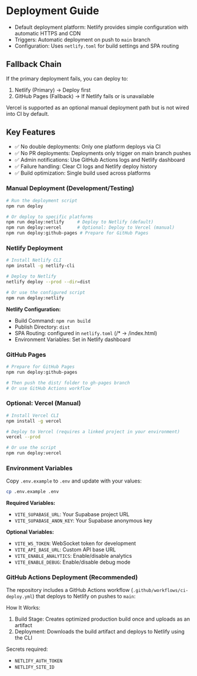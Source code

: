 # Deployment Guide

- Default deployment platform: Netlify provides simple configuration with automatic HTTPS and CDN
- Triggers: Automatic deployment on push to `main` branch
- Configuration: Uses `netlify.toml` for build settings and SPA routing

## Fallback Chain

If the primary deployment fails, you can deploy to:

1. Netlify (Primary) → Deploy first
2. GitHub Pages (Fallback) → If Netlify fails or is unavailable

Vercel is supported as an optional manual deployment path but is not wired into CI by default.

## Key Features

- ✅ No double deployments: Only one platform deploys via CI
- ✅ No PR deployments: Deployments only trigger on main branch pushes
- ✅ Admin notifications: Use GitHub Actions logs and Netlify dashboard
- ✅ Failure handling: Clear CI logs and Netlify deploy history
- ✅ Build optimization: Single build used across platforms

### Manual Deployment (Development/Testing)

```bash
# Run the deployment script
npm run deploy

# Or deploy to specific platforms
npm run deploy:netlify     # Deploy to Netlify (default)
npm run deploy:vercel      # Optional: Deploy to Vercel (manual)
npm run deploy:github-pages # Prepare for GitHub Pages
```

### Netlify Deployment

```bash
# Install Netlify CLI
npm install -g netlify-cli

# Deploy to Netlify
netlify deploy --prod --dir=dist

# Or use the configured script
npm run deploy:netlify
```

**Netlify Configuration:**

- Build Command: `npm run build`
- Publish Directory: `dist`
- SPA Routing: configured in `netlify.toml` (/* → /index.html)
- Environment Variables: Set in Netlify dashboard

### GitHub Pages

```bash
# Prepare for GitHub Pages
npm run deploy:github-pages

# Then push the dist/ folder to gh-pages branch
# Or use GitHub Actions workflow
```

### Optional: Vercel (Manual)

```bash
# Install Vercel CLI
npm install -g vercel

# Deploy to Vercel (requires a linked project in your environment)
vercel --prod

# Or use the script
npm run deploy:vercel
```

### Environment Variables

Copy `.env.example` to `.env` and update with your values:

```bash
cp .env.example .env
```

**Required Variables:**

- `VITE_SUPABASE_URL`: Your Supabase project URL
- `VITE_SUPABASE_ANON_KEY`: Your Supabase anonymous key

**Optional Variables:**

- `VITE_WS_TOKEN`: WebSocket token for development
- `VITE_API_BASE_URL`: Custom API base URL
- `VITE_ENABLE_ANALYTICS`: Enable/disable analytics
- `VITE_ENABLE_DEBUG`: Enable/disable debug mode

### GitHub Actions Deployment (Recommended)

The repository includes a GitHub Actions workflow (`.github/workflows/ci-deploy.yml`) that deploys to Netlify on pushes to `main`:

How It Works:

1. Build Stage: Creates optimized production build once and uploads as an artifact
2. Deployment: Downloads the build artifact and deploys to Netlify using the CLI

Secrets required:
- `NETLIFY_AUTH_TOKEN`
- `NETLIFY_SITE_ID`
